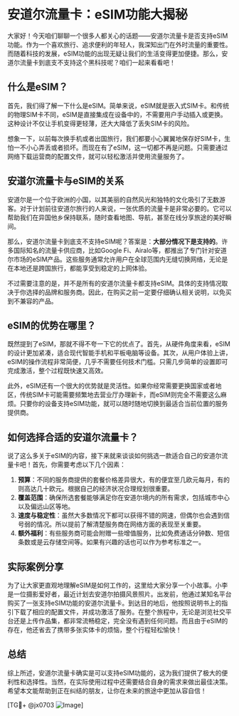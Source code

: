 # 安道尔流量卡：eSIM功能大揭秘

大家好！今天咱们聊聊一个很多人都关心的话题——安道尔流量卡是否支持eSIM功能。作为一个喜欢旅行、追求便利的年轻人，我深知出门在外时流量的重要性。而随着科技的发展，eSIM功能的出现无疑让我们的生活变得更加便捷。那么，安道尔流量卡到底支不支持这个黑科技呢？咱们一起来看看吧！

## 什么是eSIM？

首先，我们得了解一下什么是eSIM。简单来说，eSIM就是嵌入式SIM卡。和传统的物理SIM卡不同，eSIM是直接集成在设备中的，不需要用户手动插入或更换。这种设计不仅让手机变得更轻薄，还大大降低了丢失SIM卡的风险。

想象一下，以前每次换手机或者出国旅行，我们都要小心翼翼地保存好SIM卡，生怕一不小心弄丢或者损坏。而现在有了eSIM，这一切都不再是问题。只需要通过网络下载运营商的配置文件，就可以轻松激活并使用流量服务了。

## 安道尔流量卡与eSIM的关系

安道尔是一个位于欧洲的小国，以其美丽的自然风光和独特的文化吸引了无数游客。对于计划前往安道尔旅行的人来说，一张优质的流量卡是非常必要的。它可以帮助我们在异国他乡保持联系，随时查看地图、导航，甚至在线分享旅途的美好瞬间。

那么，安道尔流量卡到底支不支持eSIM呢？答案是：**大部分情况下是支持的**。许多国际知名的流量卡供应商，比如Google Fi、Airalo等，都推出了专门针对安道尔市场的eSIM产品。这些服务通常允许用户在全球范围内无缝切换网络，无论是在本地还是跨国旅行，都能享受到稳定的上网体验。

不过需要注意的是，并不是所有的安道尔流量卡都支持eSIM。具体的支持情况取决于你选择的品牌和服务商。因此，在购买之前一定要仔细确认相关说明，以免买到不兼容的产品。

## eSIM的优势在哪里？

既然提到了eSIM，那就不得不夸一下它的优点了。首先，从硬件角度来看，eSIM的设计更加紧凑，适合现代智能手机和平板电脑等设备。其次，从用户体验上讲，eSIM的操作流程非常简便，几乎不需要任何技术门槛。只需几步简单的设置即可完成激活，整个过程既快速又高效。

此外，eSIM还有一个很大的优势就是灵活性。如果你经常需要更换国家或者地区，传统SIM卡可能需要频繁地去营业厅办理新卡，而eSIM则完全不需要这么麻烦。只要你的设备支持eSIM功能，就可以随时随地切换到最适合当前位置的服务提供商。

## 如何选择合适的安道尔流量卡？

说了这么多关于eSIM的内容，接下来就来谈谈如何挑选一款适合自己的安道尔流量卡吧！首先，你需要考虑以下几个因素：

1. **预算**：不同的服务商提供的套餐价格差异很大，有的便宜至几欧元每月，有的则高达几十欧元。根据自己的经济状况合理规划很重要。
2. **覆盖范围**：确保所选套餐能够满足你在安道尔境内的所有需求，包括城市中心以及偏远山区等地。
3. **速度与稳定性**：虽然大多数情况下都可以获得不错的网速，但偶尔也会遇到信号弱的情况。所以提前了解清楚服务商在网络方面的表现至关重要。
4. **额外福利**：有些服务商可能会附赠一些增值服务，比如免费通话分钟数、短信条数或是云存储空间等。如果有兴趣的话也可以作为参考标准之一。

## 实际案例分享

为了让大家更直观地理解eSIM是如何工作的，这里给大家分享一个小故事。小李是一位摄影爱好者，最近计划去安道尔拍摄风景照片。出发前，他通过某知名平台购买了一张支持eSIM功能的安道尔流量卡。到达目的地后，他按照说明书上的指引下载了相应的配置文件，并成功激活了服务。在整个旅程中，无论是浏览社交平台还是上传作品集，都非常流畅稳定，完全没有遇到任何问题。而且由于eSIM的存在，他还省去了携带多张实体卡的烦恼，整个行程轻松愉快！

## 总结

综上所述，安道尔流量卡确实是可以支持eSIM功能的，这为我们提供了极大的便利性和选择性。当然，在实际使用过程中还需要结合自身的需求来做出最佳决策。希望本文能帮助到正在纠结的朋友，让你在未来的旅途中更加从容自信！

[TG💪+ @jx0703 ![Image](https://github.com/user-attachments/assets/dbca1d08-cadb-493c-b0ec-ad6f7a83f270)]